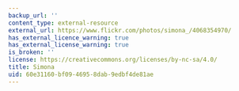 ```yaml
---
backup_url: ''
content_type: external-resource
external_url: https://www.flickr.com/photos/simona_/4068354970/
has_external_licence_warning: true
has_external_license_warning: true
is_broken: ''
license: https://creativecommons.org/licenses/by-nc-sa/4.0/
title: Simona
uid: 60e31160-bf09-4695-8dab-9edbf4de81ae
---
```

